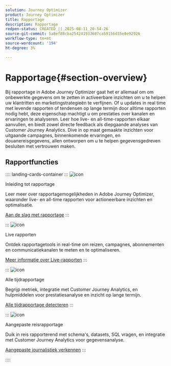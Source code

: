 ```yaml
---
solution: Journey Optimizer
product: Journey Optimizer
title: Rapportage
description: Rapportage
redpen-status: CREATED_||_2025-08-11_20-54-26
source-git-commit: 5a8ef88cba254241933607ca59156d35e0e92926
workflow-type: tm+mt
source-wordcount: '194'
ht-degree: 3%

---
```



# Rapportage{#section-overview}

Bij rapportage in Adobe Journey Optimizer gaat het er allemaal om om onbewerkte gegevens om te zetten in activeerbare inzichten om u te helpen uw klantritten en marketingstrategieën te verfijnen. Of u updates in real time met levende rapporten of tendensen op lange termijn door alltime rapporten nodig hebt, deze eigenschap machtigt u om prestaties over kanalen en ervaringen te analyseren. Leer hoe live- en all-time-rapporten elkaar aanvullen, en biedt zowel directe feedback als diepgaande analyses van Customer Journey Analytics. Dive in op maat gemaakte inzichten voor uitgaande campagnes, binnenkomende ervaringen, en douanereisgegevens, allen ontworpen om u te helpen gegevensgedreven besluiten met vertrouwen maken.

## Rapportfuncties

:::: landing-cards-container
:::
![icon](https://cdn.experienceleague.adobe.com/icons/book.svg?lang=nl-NL)

Inleiding tot rapportage

Leer meer over rapportagemogelijkheden in Adobe Journey Optimizer, waaronder live- en all-time rapporten voor actioneerbare inzichten en optimalisatie.

[Aan de slag met rapportage](../using/reports/gs-reports.md)
:::

:::
![icon](https://cdn.experienceleague.adobe.com/icons/chart-line.svg?lang=nl-NL)

Live rapporten

Ontdek rapportagetools in real-time om reizen, campagnes, abonnementen en communicatiekanalen te meten en te optimaliseren.

[Meer informatie over Live-rapporten](live-report-landing-page.md)
:::

:::
![icon](https://cdn.experienceleague.adobe.com/icons/list-check.svg?lang=nl-NL)

Alle tijdrapportage

Begrijp metriek, integratie met Customer Journey Analytics, en hulpmiddelen voor prestatiesanalyse en inzicht op lange termijn.

[Alle tijdrapportage detecteren](channel-report-landing-page.md)
:::

:::
![icon](https://cdn.experienceleague.adobe.com/icons/code-branch.svg?lang=nl-NL)

Aangepaste reisrapportage

Duik in reis rapporterend met schema&#39;s, datasets, SQL vragen, en integratie met Customer Journey Analytics voor gegevensanalyse.

[Aangepaste journalistiek verkennen](reports-landing-page.md)
:::

::::
